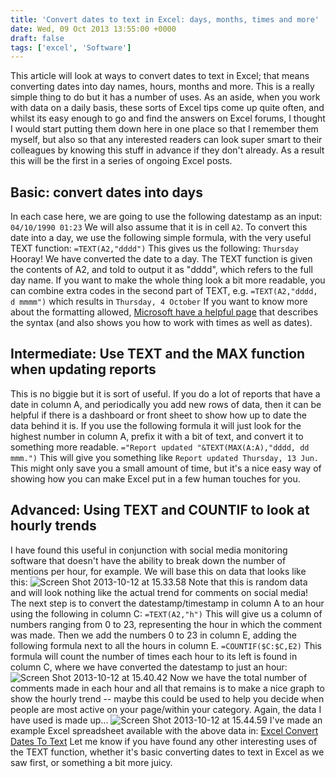 ```yaml
---
title: 'Convert dates to text in Excel: days, months, times and more'
date: Wed, 09 Oct 2013 13:55:00 +0000
draft: false
tags: ['excel', 'Software']
---
```


This article will look at ways to convert dates to text in Excel; that means converting dates into day names, hours, months and more. This is a really simple thing to do but it has a number of uses. As an aside, when you work with data on a daily basis, these sorts of Excel tips come up quite often, and whilst its easy enough to go and find the answers on Excel forums, I thought I would start putting them down here in one place so that I remember them myself, but also so that any interested readers can look super smart to their colleagues by knowing this stuff in advance if they don't already. As a result this will be the first in a series of ongoing Excel posts.

Basic: convert dates into days
------------------------------

In each case here, we are going to use the following datestamp as an input: `04/10/1990 01:23` We will also assume that it is in cell `A2`. To convert this date into a day, we use the following simple formula, with the very useful TEXT function: `=TEXT(A2,"dddd")` This gives us the following: `Thursday` Hooray! We have converted the date to a day. The TEXT function is given the contents of A2, and told to output it as "dddd", which refers to the full day name. If you want to make the whole thing look a bit more readable, you can combine extra codes in the second part of TEXT, e.g. `=TEXT(A2,"dddd, d mmmm")` which results in `Thursday, 4 October` If you want to know more about the formatting allowed, [Microsoft have a helpful page](http://office.microsoft.com/en-us/excel-help/text-function-HP010062580.aspx) that describes the syntax (and also shows you how to work with times as well as dates).

Intermediate: Use TEXT and the MAX function when updating reports
-----------------------------------------------------------------

This is no biggie but it is sort of useful. If you do a lot of reports that have a date in column A, and periodically you add new rows of data, then it can be helpful if there is a dashboard or front sheet to show how up to date the data behind it is. If you use the following formula it will just look for the highest number in column A, prefix it with a bit of text, and convert it to something more readable. `="Report updated "&TEXT(MAX(A:A),"dddd, dd mmm.")` This will give you something like `Report updated Thursday, 13 Jun.` This might only save you a small amount of time, but it's a nice easy way of showing how you can make Excel put in a few human touches for you.

Advanced: Using TEXT and COUNTIF to look at hourly trends
---------------------------------------------------------

I have found this useful in conjunction with social media monitoring software that doesn't have the ability to break down the number of mentions per hour, for example. We will base this on data that looks like this: ![Screen Shot 2013-10-12 at 15.33.58](http://www.tombush.co.uk/wp-content/uploads/2014/02/Screen-Shot-2013-10-12-at-15.33.58.png) Note that this is random data and will look nothing like the actual trend for comments on social media! The next step is to convert the datestamp/timestamp in column A to an hour using the following in column C: `=TEXT(A2,"h")` This will give us a column of numbers ranging from 0 to 23, representing the hour in which the comment was made. Then we add the numbers 0 to 23 in column E, adding the following formula next to all the hours in column E. `=COUNTIF($C:$C,E2)` This formula will count the number of times each hour to its left is found in column C, where we have converted the datestamp to just an hour: ![Screen Shot 2013-10-12 at 15.40.42](http://www.tombush.co.uk/wp-content/uploads/2014/02/Screen-Shot-2013-10-12-at-15.40.42-300x251.png) Now we have the total number of comments made in each hour and all that remains is to make a nice graph to show the hourly trend -- maybe this could be used to help you decide when people are most active on your page/within your category. Again, the data I have used is made up... ![Screen Shot 2013-10-12 at 15.44.59](http://www.tombush.co.uk/wp-content/uploads/2014/02/Screen-Shot-2013-10-12-at-15.44.59.png) I've made an example Excel spreadsheet available with the above data in: [Excel Convert Dates To Text](http://www.tombush.co.uk/wp-content/uploads/2013/10/Excel-Convert-Dates-To-Text.xlsx) Let me know if you have found any other interesting uses of the TEXT function, whether it's basic converting dates to text in Excel as we saw first, or something a bit more juicy.
